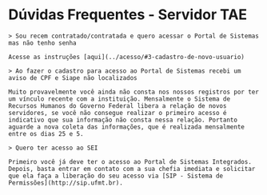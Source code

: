 # Dúvidas Frequentes - Servidor TAE

    > Sou recem contratado/contratada e quero acessar o Portal de Sistemas mas não tenho senha

    Acesse as instruções [aqui](../acesso/#3-cadastro-de-novo-usuario)

    > Ao fazer o cadastro para acesso ao Portal de Sistemas recebi um aviso de CPF e Siape não localizados

    Muito provavelmente você ainda não consta nos nossos registros por ter um vínculo recente com a instituição. Mensalmente o Sistema de Recursos Humanos do Governo Federal libera a relação de novos servidores, se você não consegue realizar o primeiro acesso é indicativo que sua informação não consta nessa relação. Portanto aguarde a nova coleta das informações, que é realizada mensalmente entre os dias 25 e 5.

    > Quero ter acesso ao SEI

    Primeiro você já deve ter o acesso ao Portal de Sistemas Integrados. Depois, basta entrar em contato com a sua chefia imediata e solicitar que ela faça a liberação do seu acesso via [SIP - Sistema de Permissões](http://sip.ufmt.br).
